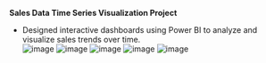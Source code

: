 **Sales Data Time Series Visualization Project**  
- Designed interactive dashboards using Power BI to analyze and visualize sales trends over time.  
  ![image](https://github.com/user-attachments/assets/b297ee19-3f2b-4bfb-8731-1fc164ca2841)
  ![image](https://github.com/user-attachments/assets/bce78fad-7db9-4828-b019-8c12e0db62e1)
  ![image](https://github.com/user-attachments/assets/21504f2e-69ef-4f3f-9890-f94b26bc63f0)
  ![image](https://github.com/user-attachments/assets/42429885-397d-4dad-a3da-db7b5ea95506)
  ![image](https://github.com/user-attachments/assets/f5f1dc5b-e89c-4095-8cf7-40e4695190f7)




  




